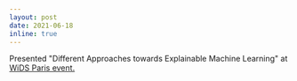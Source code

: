 ```yaml
---
layout: post
date: 2021-06-18
inline: true
---
```


Presented "Different Approaches towards Explainable Machine Learning" at <a href="https://www.eventbrite.fr/e/billets-wids-paris-women-power-it-152777251873"> WiDS Paris event. </a>